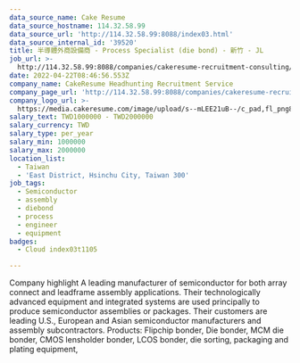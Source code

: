 ```yaml
---
data_source_name: Cake Resume
data_source_hostname: 114.32.58.99
data_source_url: 'http://114.32.58.99:8088/index03.html'
data_source_internal_id: '39520'
title: 半導體外商設備商 - Process Specialist (die bond) - 新竹 - JL
job_url: >-
  http://114.32.58.99:8088/companies/cakeresume-recruitment-consulting/jobs/65123d
date: 2022-04-22T08:46:56.553Z
company_name: CakeResume Headhunting Recruitment Service
company_page_url: 'http://114.32.58.99:8088/companies/cakeresume-recruitment-consulting'
company_logo_url: >-
  https://media.cakeresume.com/image/upload/s--mLEE21uB--/c_pad,fl_png8,h_200,w_200/v1620881212/vdbipassrdfr8omwzeq6.png
salary_text: TWD1000000 - TWD2000000
salary_currency: TWD
salary_type: per_year
salary_min: 1000000
salary_max: 2000000
location_list:
  - Taiwan
  - 'East District, Hsinchu City, Taiwan 300'
job_tags:
  - Semiconductor
  - assembly
  - diebond
  - process
  - engineer
  - equipment
badges:
  - Cloud index03t1105

---
```


Company highlight A leading manufacturer of semiconductor for both array connect and leadframe assembly applications. Their technologically advanced equipment and integrated systems are used principally to produce semiconductor assemblies or packages. Their customers are leading U.S., European and Asian semiconductor manufacturers and assembly subcontractors. Products: Flipchip bonder, Die bonder, MCM die bonder, CMOS lensholder bonder, LCOS bonder, die sorting, packaging and plating equipment, 